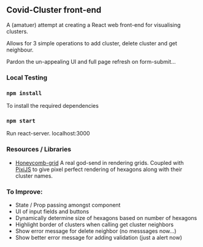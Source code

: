 ## Covid-Cluster front-end

A (amatuer) attempt at creating a React web front-end for visualising clusters.

Allows for 3 simple operations to add cluster, delete cluster and get neighbour.

Pardon the un-appealing UI and full page refresh on form-submit...

### Local Testing

### `npm install`
To install the required dependencies

### `npm start`
Run react-server. localhost:3000

### Resources / Libraries
- [Honeycomb-grid](https://github.com/flauwekeul/honeycomb) A real god-send in rendering grids. Coupled with [PixiJS](https://www.pixijs.com/) to give pixel perfect rendering of hexagons along with their cluster names.



### To Improve:
- State / Prop passing amongst component
- UI of input fields and buttons
- Dynamically determine size of hexagons based on number of hexagons
- Highlight border of clusters when calling get cluster neighbors
- Show error message for delete neighbor (no messsages now...)
- Show better error message for adding validation (just a alert now)

